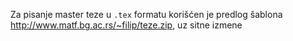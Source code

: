 Za pisanje master teze u `.tex` formatu korišćen je predlog šablona http://www.matf.bg.ac.rs/~filip/teze.zip, 
uz sitne izmene
